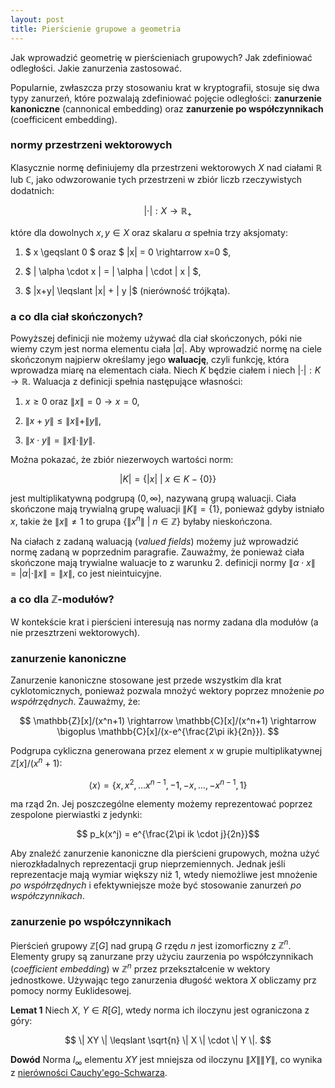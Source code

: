 ```yaml
---
layout: post
title: Pierścienie grupowe a geometria
---
```


Jak wprowadzić geometrię w pierścieniach grupowych? Jak zdefiniować odległości.
Jakie zanurzenia zastosować.

Popularnie, zwłaszcza przy stosowaniu krat w kryptografii, stosuje się dwa typy zanurzeń, które
pozwalają zdefiniować pojęcie odległości: **zanurzenie kanoniczne** (cannonical embedding) oraz
**zanurzenie po współczynnikach** (coefficicent embedding).

###  normy przestrzeni wektorowych

Klasycznie normę definiujemy dla przestrzeni wektorowych $X$ nad ciałami $\mathbb{R}$ lub $\mathbb{C}$,
jako odwzorowanie tych przestrzeni w zbiór liczb rzeczywistych dodatnich:

$$ |\cdot|: X \rightarrow \mathbb{R}_+ $$

które dla dowolnych $x,y \in X$ oraz skalaru $\alpha$ spełnia trzy aksjomaty:

1. $ x \geqslant 0 $ oraz $ \|x\| = 0 \rightarrow x=0 $,

2. $ \| \alpha \cdot x \| = \| \alpha \| \cdot \| x \| $,

3. $ \|x+y\| \leqslant \|x\| + \| y \|$ (nierówność trójkąta).

### a co dla ciał skończonych?

Powyższej definicji nie możemy używać dla ciał skończonych, póki nie wiemy czym jest norma elementu ciała $| \alpha |$.
Aby wprowadzić normę na ciele skończonym najpierw określamy jego **waluację**, czyli funkcję,
która wprowadza miarę na elementach ciała. Niech $K$ będzie ciałem i niech $|\cdot|: K \rightarrow \mathbb{R}$.
Waluacja z definicji spełnia następujące własności:

1. $x \geqslant 0$ oraz $\|x\| = 0 \rightarrow x=0$,

2. $\|x+y\| \leqslant \|x\| + \| y \|$,

3. $\|x \cdot y\| = \|x\| \cdot \| y \|$.

Można pokazać, że zbiór niezerwoych wartości norm:

$$ | K | = \{ |x| ~|~ x \in K - \{0\} \}$$

jest multiplikatywną podgrupą $(0,\infty)$, nazywaną grupą waluacji. Ciała skończone mają trywialną grupę waluacji $\|K\|=\{1\}$,
ponieważ gdyby istniało $x$, takie że $\|x\| \neq 1$ to grupa $\{ \|x^n \| ~|~ n \in \mathbb{Z}\}$ byłaby nieskończona.

Na ciałach z zadaną waluacją (*valued fields*) możemy już wprowadzić normę zadaną w poprzednim paragrafie. Zauważmy, że
ponieważ ciała skończone mają trywialne waluacje to z warunku 2. definicji normy
$\| \alpha \cdot x \| = | \alpha | \cdot \| x\| = \|x\|$, co jest nieintuicyjne.

### a co dla $\mathbb{Z}$-modułów?

W kontekście krat i pierścieni interesują nas normy zadana dla modułów (a nie przesztrzeni wektorowych).

### zanurzenie kanoniczne

Zanurzenie kanoniczne stosowane jest przede wszystkim dla krat cyklotomicznych, ponieważ pozwala
mnożyć wektory poprzez mnożenie *po współrzędnych*. Zauważmy, że:

$$ \mathbb{Z}[x]/(x^n+1) \rightarrow \mathbb{C}[x]/(x^n+1) \rightarrow \bigoplus \mathbb{C}[x]/(x-e^{\frac{2\pi ik}{2n}}). $$

Podgrupa cykliczna generowana przez element $x$ w grupie multiplikatywnej $\mathbb{Z}[x]/(x^n+1)$:

$$ \langle x \rangle = \{x,x^2,\ldots x^{n-1},-1,-x,\ldots,-x^{n-1},1\} $$

ma rząd 2n. Jej poszczególne elementy możemy reprezentować poprzez zespolone pierwiastki z jedynki:

$$ p_k(x^j) = e^{\frac{2\pi ik \cdot j}{2n}}$$

Aby znaleźć zanurzenie kanoniczne dla pierścieni grupowych, można użyć nierozkładalnych reprezentacji
grup nieprzemiennych. Jednak jeśli reprezentacje mają wymiar większy niż 1, wtedy niemożliwe jest mnożenie
*po współrzędnych* i efektywniejsze może być stosowanie zanurzeń *po współczynnikach*.

### zanurzenie po współczynnikach

Pierścień grupowy $\mathbb{Z}[G]$ nad grupą $G$ rzędu $n$ jest izomorficzny z $\mathbb{Z}^n$. Elementy grupy
są zanurzane przy użyciu zaurzenia po współczynnikach (*coefficient embedding*) w $\mathbb{Z}^n$ przez
przekształcenie w wektory jednostkowe. Używając tego zanurzenia długość wektora $X$ obliczamy prz pomocy normy
Euklidesowej.

**Lemat 1** Niech $X,~Y \in R[G]$, wtedy norma ich iloczynu jest ograniczona z góry:

$$ \| XY \| \leqslant \sqrt{n} \| X \| \cdot \| Y \|. $$

**Dowód** Norma $l_{\infty}$ elementu $XY$ jest mniejsza od iloczynu $\|X\|\|Y\|$, co wynika
z [nierówności Cauchy'ego-Schwarza](https://pl.wikipedia.org/wiki/Nier%C3%B3wno%C5%9B%C4%87_Cauchy%E2%80%99ego-Schwarza).
